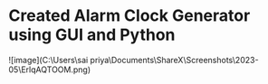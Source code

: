 # Created Alarm Clock Generator using GUI and Python

![image](C:\Users\sai priya\Documents\ShareX\Screenshots\2023-05\ErlqAQTOOM.png)
